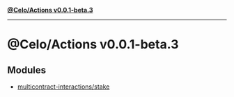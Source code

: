 [**@Celo/Actions v0.0.1-beta.3**](README.md)

***

# @Celo/Actions v0.0.1-beta.3

## Modules

- [multicontract-interactions/stake](multicontract-interactions/stake/README.md)
